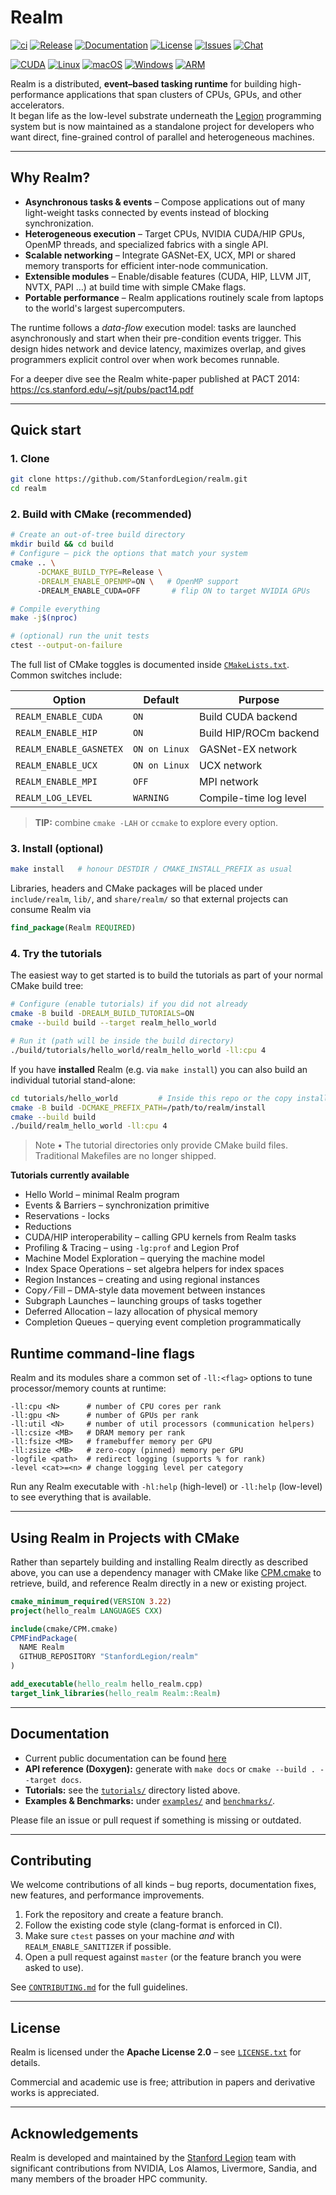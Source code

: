 # Realm
[![ci](https://github.com/stanfordlegion/realm/actions/workflows/ci.yml/badge.svg)](https://github.com/StanfordLegion/realm/actions/workflows/ci.yml)
[![Release](https://img.shields.io/github/release/stanfordlegion/realm.svg)](https://github.com/StanfordLegion/realm/releases/latest)
[![Documentation](https://img.shields.io/badge/docs-grey.svg?logo=doxygen&logoColor=white&labelColor=blue)](https://legion.stanford.edu/realm/doc)
[![License](https://img.shields.io/github/license/stanfordlegion/realm.svg)](https://github.com/StanfordLegion/realm/blob/main/LICENSE.txt)
[![Issues](https://img.shields.io/github/issues/stanfordlegion/realm.svg)](https://github.com/StanfordLegion/realm/issues)
[![Chat](https://img.shields.io/badge/zulip-join_chat-brightgreen.svg)](https://legion.zulipchat.com)

[![CUDA](https://img.shields.io/badge/CUDA-76B900?logo=nvidia&logoColor=fff)](#)
[![Linux](https://img.shields.io/badge/Linux-FCC624?logo=linux&logoColor=black)](#)
[![macOS](https://img.shields.io/badge/macOS-000000?logo=apple&logoColor=F0F0F0)](#)
[![Windows](https://custom-icon-badges.demolab.com/badge/Windows-0078D6?logo=windows11&logoColor=white)](#)
[![ARM](https://img.shields.io/badge/ARM-white?logo=arm&logoColor=white&color=blue)](#)

Realm is a distributed, **event–based tasking runtime** for building high-performance applications that span clusters of CPUs, GPUs, and other accelerators.  
It began life as the low-level substrate underneath the [Legion](https://github.com/StanfordLegion/legion) programming system but is now maintained as a standalone project for developers who want direct, fine-grained control of parallel and heterogeneous machines.

---

## Why Realm?

* **Asynchronous tasks & events** – Compose applications out of many light-weight tasks connected by events instead of blocking synchronization.
* **Heterogeneous execution** – Target CPUs, NVIDIA CUDA/HIP GPUs, OpenMP threads, and specialized fabrics with a single API.
* **Scalable networking** – Integrate GASNet-EX, UCX, MPI or shared memory transports for efficient inter-node communication.
* **Extensible modules** – Enable/disable features (CUDA, HIP, LLVM JIT, NVTX, PAPI …) at build time with simple CMake flags.
* **Portable performance** – Realm applications routinely scale from laptops to the world's largest supercomputers.

The runtime follows a *data-flow* execution model: tasks are launched asynchronously and start when their pre-condition events trigger. This design hides network and device latency, maximizes overlap, and gives programmers explicit control over when work becomes runnable.

For a deeper dive see the Realm white-paper published at PACT 2014:  
https://cs.stanford.edu/~sjt/pubs/pact14.pdf

---

## Quick start

### 1. Clone
```bash
git clone https://github.com/StanfordLegion/realm.git
cd realm
```

### 2. Build with CMake (recommended)
```bash
# Create an out-of-tree build directory
mkdir build && cd build
# Configure – pick the options that match your system
cmake .. \
      -DCMAKE_BUILD_TYPE=Release \
      -DREALM_ENABLE_OPENMP=ON \   # OpenMP support
      -DREALM_ENABLE_CUDA=OFF       # flip ON to target NVIDIA GPUs

# Compile everything
make -j$(nproc)

# (optional) run the unit tests
ctest --output-on-failure
```
The full list of CMake toggles is documented inside [`CMakeLists.txt`](CMakeLists.txt).  Common switches include:

| Option | Default | Purpose |
| ------ | ------- | ------- |
| `REALM_ENABLE_CUDA` | `ON`  | Build CUDA backend |
| `REALM_ENABLE_HIP`  | `ON`  | Build HIP/ROCm backend |
| `REALM_ENABLE_GASNETEX` | `ON on Linux` | GASNet-EX network |
| `REALM_ENABLE_UCX` | `ON on Linux` | UCX network |
| `REALM_ENABLE_MPI` | `OFF` | MPI network |
| `REALM_LOG_LEVEL`  | `WARNING` | Compile-time log level |

> **TIP:** combine `cmake -LAH` or `ccmake` to explore every option.

### 3. Install (optional)
```bash
make install   # honour DESTDIR / CMAKE_INSTALL_PREFIX as usual
```
Libraries, headers and CMake packages will be placed under `include/realm`, `lib/`, and `share/realm/` so that external projects can consume Realm via
```cmake
find_package(Realm REQUIRED)
```

### 4. Try the tutorials
The easiest way to get started is to build the tutorials as part of your normal CMake build tree:

```bash
# Configure (enable tutorials) if you did not already
cmake -B build -DREALM_BUILD_TUTORIALS=ON
cmake --build build --target realm_hello_world

# Run it (path will be inside the build directory)
./build/tutorials/hello_world/realm_hello_world -ll:cpu 4
```

If you have **installed** Realm (e.g. via `make install`) you can also build an individual tutorial stand-alone:

```bash
cd tutorials/hello_world         # Inside this repo or the copy installed under share/realm/tutorials
cmake -B build -DCMAKE_PREFIX_PATH=/path/to/realm/install
cmake --build build
./build/realm_hello_world -ll:cpu 4
```

> Note • The tutorial directories only provide CMake build files. Traditional Makefiles are no longer shipped.

**Tutorials currently available**

* Hello World – minimal Realm program
* Events & Barriers – synchronization primitive
* Reservations - locks
* Reductions
* CUDA/HIP interoperability – calling GPU kernels from Realm tasks
* Profiling & Tracing – using `-lg:prof` and Legion Prof
* Machine Model Exploration – querying the machine model
* Index Space Operations – set algebra helpers for index spaces
* Region Instances – creating and using regional instances
* Copy ⁄ Fill – DMA-style data movement between instances
* Subgraph Launches – launching groups of tasks together
* Deferred Allocation – lazy allocation of physical memory
* Completion Queues – querying event completion programmatically

## Runtime command-line flags
Realm and its modules share a common set of `-ll:<flag>` options to tune processor/memory counts at runtime:

```
-ll:cpu <N>      # number of CPU cores per rank
-ll:gpu <N>      # number of GPUs per rank
-ll:util <N>     # number of util processors (communication helpers)
-ll:csize <MB>   # DRAM memory per rank
-ll:fsize <MB>   # framebuffer memory per GPU
-ll:zsize <MB>   # zero-copy (pinned) memory per GPU
-logfile <path>  # redirect logging (supports % for rank)
-level <cat>=<n> # change logging level per category
```
Run any Realm executable with `-hl:help` (high-level) or `-ll:help` (low-level) to see everything that is available.

---

## Using Realm in Projects with CMake

Rather than separtely building and installing Realm directly as described above, you can use a
dependency manager with CMake like [CPM.cmake](https://github.com/cpm-cmake/CPM.cmake) to retrieve,
build, and reference Realm directly in a new or existing project.

```cmake
cmake_minimum_required(VERSION 3.22)
project(hello_realm LANGUAGES CXX)

include(cmake/CPM.cmake)
CPMFindPackage(
  NAME Realm
  GITHUB_REPOSITORY "StanfordLegion/realm"
)

add_executable(hello_realm hello_realm.cpp)
target_link_libraries(hello_realm Realm::Realm)
```

---

## Documentation
* Current public documentation can be found [here](https://legion.stanford.edu/realm/doc/main)
* **API reference (Doxygen):** generate with `make docs` or `cmake --build . --target docs`.
* **Tutorials:** see the [`tutorials/`](tutorials) directory listed above.
* **Examples & Benchmarks:** under [`examples/`](examples) and [`benchmarks/`](benchmarks).

Please file an issue or pull request if something is missing or outdated.

---

## Contributing
We welcome contributions of all kinds – bug reports, documentation fixes, new features, and performance improvements.

1. Fork the repository and create a feature branch.
2. Follow the existing code style (clang-format is enforced in CI).
3. Make sure `ctest` passes on your machine *and* with `REALM_ENABLE_SANITIZER` if possible.
4. Open a pull request against `master` (or the feature branch you were asked to use).

See [`CONTRIBUTING.md`](.github/CONTRIBUTING.md) for the full guidelines.

---

## License

Realm is licensed under the **Apache License 2.0** – see [`LICENSE.txt`](LICENSE.txt) for details.

Commercial and academic use is free; attribution in papers and derivative works is appreciated.

---

## Acknowledgements
Realm is developed and maintained by the [Stanford Legion](https://legion.stanford.edu) team with significant contributions from NVIDIA, Los Alamos, Livermore, Sandia, and many members of the broader HPC community.

